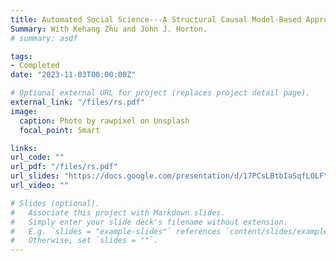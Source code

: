 ```yaml
---
title: Automated Social Science---A Structural Causal Model-Based Approach
Summary: With Kehang Zhu and John J. Horton.
# summary: asdf

tags:
- Completed
date: "2023-11-03T00:00:00Z"

# Optional external URL for project (replaces project detail page).
external_link: "/files/rs.pdf"
image:
  caption: Photo by rawpixel on Unsplash
  focal_point: Smart

links:
url_code: ""
url_pdf: "/files/rs.pdf"
url_slides: "https://docs.google.com/presentation/d/17PCsLBtbIaSqfLOLFYEHk1HqWk0URfGiM0WSs4JKje0/edit#slide=id.g2958483ff8f_0_3"
url_video: ""

# Slides (optional).
#   Associate this project with Markdown slides.
#   Simply enter your slide deck's filename without extension.
#   E.g. `slides = "example-slides"` references `content/slides/example-slides.md`.
#   Otherwise, set `slides = ""`.
---
```

